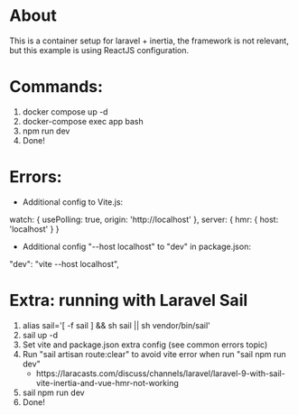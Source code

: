 # About

This is a container setup for laravel + inertia, the framework is not relevant, but this example is using ReactJS configuration. 

# Commands:

1. docker compose up -d
2. docker-compose exec app bash
3. npm run dev
4. Done!

# Errors:

- Additional config to Vite.js:

watch: {
        usePolling: true,
        origin: 'http://localhost'
    },
    server: {
        hmr: {
            host: 'localhost'
    }
}

- Additional config "--host localhost" to "dev" in package.json: 

"dev": "vite --host localhost",

# Extra: running with Laravel Sail

<ol>
    <li>alias sail='[ -f sail ] && sh sail || sh vendor/bin/sail'</li>
    <li>sail up -d</li>
    <li>Set vite and package.json extra config (see common errors topic)</li>
    <li>Run "sail artisan route:clear" to avoid vite error when run "sail npm run dev"
        <ul>
            <li>https://laracasts.com/discuss/channels/laravel/laravel-9-with-sail-vite-inertia-and-vue-hmr-not-working</li>
        </ul>
    </li>
    <li>sail npm run dev </li>
    <li>Done!</li>
</ol>




